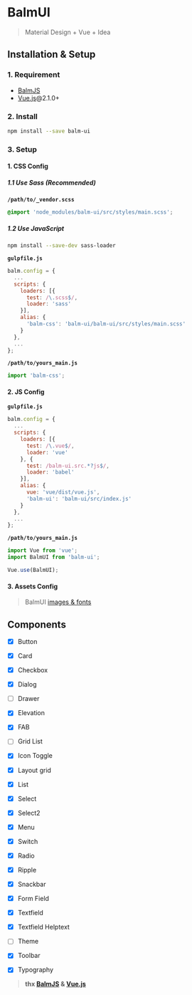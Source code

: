 # BalmUI
> Material Design + Vue + Idea

## Installation & Setup

### 1. Requirement

- [BalmJS](http://balmjs.com/)
- [Vue.js](https://vuejs.org/)@2.1.0+

### 2. Install

```sh
npm install --save balm-ui
```

### 3. Setup

#### 1. CSS Config

##### 1.1 Use Sass (Recommended)

__`/path/to/_vendor.scss`__

```css
@import 'node_modules/balm-ui/src/styles/main.scss';
```

##### 1.2 Use JavaScript

```sh
npm install --save-dev sass-loader
```

__`gulpfile.js`__

```js
balm.config = {
  ...
  scripts: {
    loaders: [{
      test: /\.scss$/,
      loader: 'sass'
    }],
    alias: {
      'balm-css': 'balm-ui/balm-ui/src/styles/main.scss'
    }
  },
  ...
};
```

__`/path/to/yours_main.js`__

```js
import 'balm-css';
```

#### 2. JS Config

__`gulpfile.js`__

```js
balm.config = {
  ...
  scripts: {
    loaders: [{
      test: /\.vue$/,
      loader: 'vue'
    }, {
      test: /balm-ui.src.*?js$/,
      loader: 'babel'
    }],
    alias: {
      vue: 'vue/dist/vue.js',
      'balm-ui': 'balm-ui/src/index.js'
    }
  },
  ...
};
```

__`/path/to/yours_main.js`__

```js
import Vue from 'vue';
import BalmUI from 'balm-ui';

Vue.use(BalmUI);
```

#### 3. Assets Config

> BalmUI [images & fonts](http://balmjs.com/ui-vue/assets.zip)

## Components

- [x] Button
- [x] Card
- [x] Checkbox
- [x] Dialog
- [ ] Drawer
- [x] Elevation
- [x] FAB
- [ ] Grid List
- [x] Icon Toggle
- [x] Layout grid
- [x] List
- [x] Select
- [x] Select2
- [x] Menu
- [x] Switch
- [x] Radio
- [x] Ripple
- [x] Snackbar
- [x] Form Field
- [x] Textfield
- [x] Textfield Helptext
- [ ] Theme
- [x] Toolbar
- [x] Typography


> __thx [BalmJS](http://balmjs.com/) & [Vue.js](https://vuejs.org/)__
